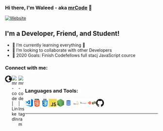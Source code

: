 ### Hi there, I'm Waleed - aka [mrCode](https://mr-code.com) 👋

[![Website](https://img.shields.io/website?label=mr-code.com&style=for-the-badge&url=https%3A%2F%2Fmr-code.com)](https://mr-code.com)

## I'm a Developer, Friend, and Student!

- 🌱 I’m currently learning everything 🤣
- 👯 I’m looking to collaborate with other Developers
- 🥅 2020 Goals: Finish Codefellows full stacj JavaScript cource
<!-- - ⚡ Fun fact: I love to draw and play guitar / drums -->

<!-- ### Spotify Playing 🎧
[<img src="https://now-playing-mr-code.vercel.app/api/spotify-playing" alt="mr-code Spotify Playing" width="350" />](https://open.spotify.com/user/swyqyimdc12jajde4vpwd2x1b) -->

### Connect with me:

[<img align="left" alt="mr-code.com" width="22px" src="https://raw.githubusercontent.com/iconic/open-iconic/master/svg/globe.svg" />][website]
[<img align="left" alt="mr-code | LinkedIn" width="22px" src="https://cdn.jsdelivr.net/npm/simple-icons@v3/icons/linkedin.svg" />][linkedin]
[<img align="left" alt="mr-code | Instagram" width="22px" src="https://cdn.jsdelivr.net/npm/simple-icons@v3/icons/instagram.svg" />][instagram]

<br />

### Languages and Tools:

[<img align="left" alt="Visual Studio Code" width="26px" src="https://raw.githubusercontent.com/github/explore/80688e429a7d4ef2fca1e82350fe8e3517d3494d/topics/visual-studio-code/visual-studio-code.png" />][website]
[<img align="left" alt="HTML5" width="26px" src="https://raw.githubusercontent.com/github/explore/80688e429a7d4ef2fca1e82350fe8e3517d3494d/topics/html/html.png" />][website]
[<img align="left" alt="CSS3" width="26px" src="https://raw.githubusercontent.com/github/explore/80688e429a7d4ef2fca1e82350fe8e3517d3494d/topics/css/css.png" />][website]
[<img align="left" alt="JavaScript" width="26px" src="https://raw.githubusercontent.com/github/explore/80688e429a7d4ef2fca1e82350fe8e3517d3494d/topics/javascript/javascript.png" />][website]
[<img align="left" alt="Node.js" width="26px" src="https://raw.githubusercontent.com/github/explore/80688e429a7d4ef2fca1e82350fe8e3517d3494d/topics/nodejs/nodejs.png" />][website]
[<img align="left" alt="SQL" width="26px" src="https://raw.githubusercontent.com/github/explore/80688e429a7d4ef2fca1e82350fe8e3517d3494d/topics/sql/sql.png" />][website]
[<img align="left" alt="MySQL" width="26px" src="https://raw.githubusercontent.com/github/explore/80688e429a7d4ef2fca1e82350fe8e3517d3494d/topics/mysql/mysql.png" />][website]
[<img align="left" alt="MongoDB" width="26px" src="https://raw.githubusercontent.com/github/explore/80688e429a7d4ef2fca1e82350fe8e3517d3494d/topics/mongodb/mongodb.png" />][website]
[<img align="left" alt="Git" width="26px" src="https://raw.githubusercontent.com/github/explore/80688e429a7d4ef2fca1e82350fe8e3517d3494d/topics/git/git.png" />][website]
[<img align="left" alt="GitHub" width="26px" src="https://raw.githubusercontent.com/github/explore/78df643247d429f6cc873026c0622819ad797942/topics/github/github.png" />][website]

<br />
<br />

---


<!-- <details>
  <summary>:zap: Github Stats</summary>

  <img align="left" alt="mr-code's Github Stats" src="https://github-readme-stats.mr-code.vercel.app/api?username=mr-code&show_icons=true&hide_border=true" />

</details> -->

[website]: https://mr-code.com
[instagram]: https://instagram.com/waleed.a.afifi
[linkedin]: https://linkedin.com/in/walafifi